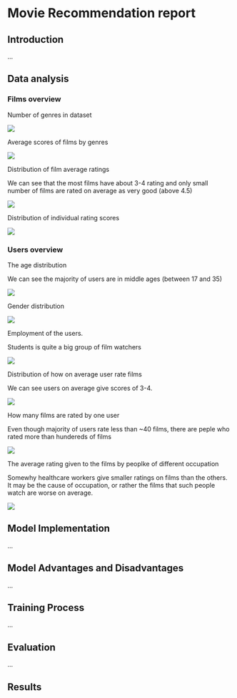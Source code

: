 # Movie Recommendation report

## Introduction
...
## Data analysis
### Films overview
Number of genres in dataset

![](./figures/5.png)

Average scores of films by genres

![](./figures/9.png)

Distribution of film average ratings

We can see that the most films have about 3-4 rating and only small number of films are rated on average as very good (above 4.5)

![](./figures/6.png)

Distribution of individual rating scores

![](./figures/1.png)

### Users overview

The age distribution

We can see the majority of users are in middle ages (between 17 and 35)

![](./figures/2.png)

Gender distribution

![](./figures/3.png)

Employment of the users.

Students is quite a big group of film watchers

![](./figures/4.png)

Distribution of how on average user rate films

We can see users on average give scores of 3-4.

![](./figures/7.png)

How many films are rated by one user

Even though majority of users rate less than ~40 films, there are peple who rated more than hundereds of films

![](./figures/8.png)

The average rating given to the films by peoplke of different occupation

Somewhy healthcare workers give smaller ratings on films than the others. It may be the cause of occupation, or rather the films that such people watch are worse on average.

![](./figures/10.png)

## Model Implementation
...
## Model Advantages and Disadvantages
...
## Training Process
...
## Evaluation
...
## Results